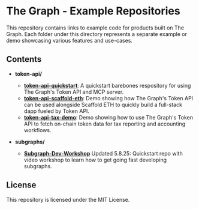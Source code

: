 # The Graph - Example Repositories

This repository contains links to example code for products built on The Graph. Each folder under this directory represents a separate example or demo showcasing various features and use-cases.

## Contents

- **token-api/**
  - [**token-api-quickstart**](https://www.github.com/graphprotocol/examples/token-api/token-api-quickstart): A quickstart barebones respository for using The Graph's Token API and MCP server. 
  - [**token-api-scaffold-eth**](https://www.github.com/graphprotocol/examples/token-api/token-api-scaffold-eth): Demo showing how The Graph's Token API can be used alongside Scaffold ETH to quickly build a full-stack dapp fueled by Token API.
  - [**token-api-tax-demo**](https://www.github.com/graphprotocol/examples/token-api/token-api-tax-demo): Demo showing how to use The Graph's Token API to fetch on-chain token data for tax reporting and accounting workflows.
  

- **subgraphs/**
  - [**Subgraph-Dev-Workshop**](https://github.com/marcusrein/Subgraph-Dev-Workshop) Updated 5.8.25: Quickstart repo with video workshop to learn how to get going fast developing subgraphs.


## License

This repository is licensed under the MIT License.

